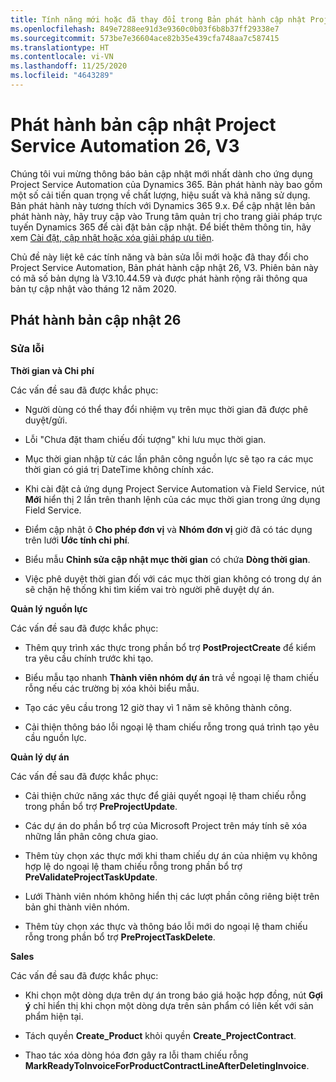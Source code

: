 ```yaml
---
title: Tính năng mới hoặc đã thay đổi trong Bản phát hành cập nhật Project Service Automation 26, V3
ms.openlocfilehash: 849e7288ee91d3e9360c0b03f6b8b37ff29338e7
ms.sourcegitcommit: 573be7e36604ace82b35e439cfa748aa7c587415
ms.translationtype: HT
ms.contentlocale: vi-VN
ms.lasthandoff: 11/25/2020
ms.locfileid: "4643289"
---
```

<a name="project-service-automation-update-release-26-v3"></a>Phát hành bản cập nhật Project Service Automation 26, V3
================================================

Chúng tôi vui mừng thông báo bản cập nhật mới nhất dành cho ứng dụng Project Service Automation của Dynamics 365. Bản phát hành này bao gồm một số cải tiến quan trọng về chất lượng, hiệu suất và khả năng sử dụng. Bản phát hành này tương thích với Dynamics 365 9.x. Để cập nhật lên bản phát hành này, hãy truy cập vào Trung tâm quản trị cho trang giải pháp trực tuyến Dynamics 365 để cài đặt bản cập nhật. Để biết thêm thông tin, hãy xem [Cài đặt, cập nhật hoặc xóa giải pháp ưu tiên](https://docs.microsoft.com/power-platform/admin/install-remove-preferred-solution).

Chủ đề này liệt kê các tính năng và bản sửa lỗi mới hoặc đã thay đổi cho Project Service Automation, Bản phát hành cập nhật 26, V3. Phiên bản này có mã số bản dựng là V3.10.44.59 và được phát hành rộng rãi thông qua bản tự cập nhật vào tháng 12 năm 2020.

<a name="update-release-26"></a>Phát hành bản cập nhật 26
-----------------

### <a name="bug-fixes"></a>Sửa lỗi

**Thời gian và Chi phí**

Các vấn đề sau đã được khắc phục:

-   Người dùng có thể thay đổi nhiệm vụ trên mục thời gian đã được phê duyệt/gửi.

-   Lỗi "Chưa đặt tham chiếu đối tượng" khi lưu mục thời gian.

-   Mục thời gian nhập từ các lần phân công nguồn lực sẽ tạo ra các mục thời gian có giá trị DateTime không chính xác.

-   Khi cài đặt cả ứng dụng Project Service Automation và Field Service, nút **Mới** hiển thị 2 lần trên thanh lệnh của các mục thời gian trong ứng dụng Field Service.

-   Điểm cập nhật ô **Cho phép đơn vị** và **Nhóm đơn vị** giờ đã có tác dụng trên lưới **Ước tính chi phí**.

-   Biểu mẫu **Chỉnh sửa cập nhật mục thời gian** có chứa **Dòng thời gian**.

-   Việc phê duyệt thời gian đối với các mục thời gian không có trong dự án sẽ chặn hệ thống khi tìm kiếm vai trò người phê duyệt dự án.

**Quản lý nguồn lực**

Các vấn đề sau đã được khắc phục:

-   Thêm quy trình xác thực trong phần bổ trợ **PostProjectCreate** để kiểm tra yêu cầu chính trước khi tạo.

-   Biểu mẫu tạo nhanh **Thành viên nhóm dự án** trả về ngoại lệ tham chiếu rỗng nếu các trường bị xóa khỏi biểu mẫu.

-   Tạo các yêu cầu trong 12 giờ thay vì 1 năm sẽ không thành công.

-   Cải thiện thông báo lỗi ngoại lệ tham chiếu rỗng trong quá trình tạo yêu cầu nguồn lực.

**Quản lý dự án**

Các vấn đề sau đã được khắc phục:

-   Cải thiện chức năng xác thực để giải quyết ngoại lệ tham chiếu rỗng trong phần bổ trợ **PreProjectUpdate**.

-   Các dự án do phần bổ trợ của Microsoft Project trên máy tính sẽ xóa những lần phân công chưa giao.

-   Thêm tùy chọn xác thực mới khi tham chiếu dự án của nhiệm vụ không hợp lệ do ngoại lệ tham chiếu rỗng trong phần bổ trợ **PreValidateProjectTaskUpdate**.

-   Lưới Thành viên nhóm không hiển thị các lượt phần công riêng biệt trên bản ghi thành viên nhóm.

-   Thêm tùy chọn xác thực và thông báo lỗi mới do ngoại lệ tham chiếu rỗng trong phần bổ trợ **PreProjectTaskDelete**.

**Sales**

Các vấn đề sau đã được khắc phục:

-   Khi chọn một dòng dựa trên dự án trong báo giá hoặc hợp đồng, nút **Gợi ý** chỉ hiển thị khi chọn một dòng dựa trên sản phẩm có liên kết với sản phẩm hiện tại.

-   Tách quyền **Create_Product** khỏi quyền **Create_ProjectContract**.

-   Thao tác xóa dòng hóa đơn gây ra lỗi tham chiếu rỗng **MarkReadyToInvoiceForProductContractLineAfterDeletingInvoice**.
